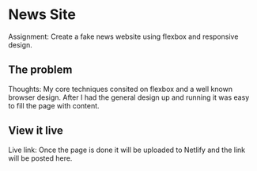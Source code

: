 # News Site

Assignment: Create a fake news website using flexbox and responsive design.


## The problem

Thoughts: My core techniques consited on flexbox and a well known browser design.
After I had the general design up and running it was easy to fill the page with content.


## View it live

Live link: Once the page is done it will be uploaded to Netlify and the link will be posted here.
